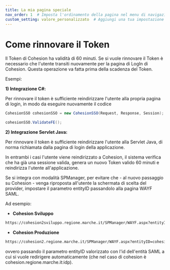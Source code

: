 ```yaml
---
title: La mia pagina speciale
nav_order: 1  # Imposta l'ordinamento della pagina nel menu di navigazione
custom_setting: valore_personalizzato  # Aggiungi una tua impostazione personalizzata
---
```


# Come rinnovare il Token
Il Token di Cohesion ha validità di 60 minuti.
Se si vuole rinnovare il Token è necessario che l'utente transiti nuovamente per la pagina di LogIn di Cohesion. 
Questa operazione va fatta prima della scadenza del Token.

Esempi:

**1) Integrazione C#:**

Per rinnovare il token è sufficiente reindirizzare l'utente alla propria pagina di login, in modo da eseguire nuovamente il codice
```c#
CohesionSSO cohesionSSO = new CohesionSSO(Request, Response, Session);

cohesionSSO.ValidateFE();
```
**2) Integrazione Servlet Java:**

Per rinnovare il token è sufficiente reindirizzare l'utente alla Servlet Java, di norma richiamata dalla pagina di login della applicazione.

In entrambi i casi l'utente viene reindirizzato a Cohesion, il sistema verifica che ha già una sessione valida, genera un nuovo Token valido 60 minuti e reindirizza l'utente all'applicazione.

Se si integra con modalità SPManager, per evitare che - al nuovo passaggio su Cohesion - venga riproposta all'utente la schermata di scelta del provider, impostare il parametro entityID passandolo alla pagina WAYF SAML.

Ad esempio:

* **Cohesion Sviluppo**
```xml
https://cohesion2sviluppo.regione.marche.it/SPManager/WAYF.aspx?entityID=cohesion.regione.marche.it:idp
```
* **Cohesion Produzione**
```xml
https://cohesion2.regione.marche.it/SPManager/WAYF.aspx?entityID=cohesion2.regione.marche.it:idp
```

ovvero passando il parametro entityID valorizzato con l'id dell'entità SAML a cui si vuole redirigere automaticamente (che nel caso di cohesion è cohesion.regione.marche.it:idp).



